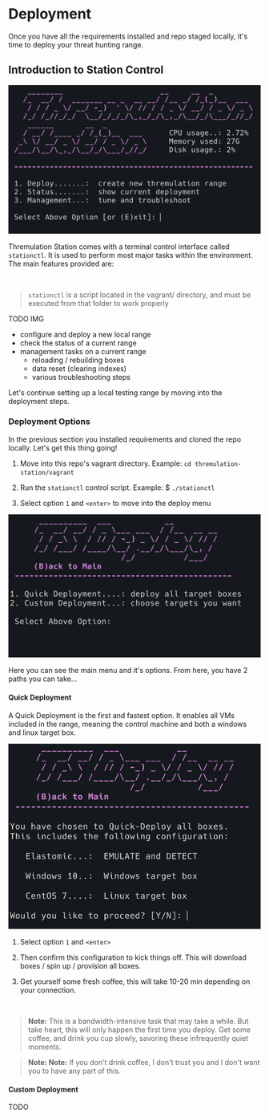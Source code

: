 # Deployment

Once you have all the requirements installed and repo staged locally, it's time to deploy 
your threat hunting range.


## Introduction to Station Control

![](../images/ts-main.png)


Thremulation Station comes with a terminal control interface called `stationctl`. It is used to perform most major tasks within the environment. The main features provided are:

<br>

> `stationctl` is a script located in the vagrant/ directory, and must be executed from that folder to work properly

TODO IMG

- configure and deploy a new local range
- check the status of a current range
- management tasks on a current range
    - reloading / rebuilding boxes
    - data reset (clearing indexes)
    - various troubleshooting steps

Let's continue setting up a local testing range by moving into the deployment steps.


### Deployment Options

In the previous section you installed requirements and cloned the repo locally. Let's get this thing going!

1. Move into this repo's vagrant directory. Example: `cd thremulation-station/vagrant`

1. Run the `stationctl` control script. Example: $ `./stationctl`

1. Select option `1` and `<enter>` to move into the deploy menu

![](../images/ts-deploy1.png)

Here you can see the main menu and it's options. From here, you have 2 paths you can take...


#### Quick Deployment

A Quick Deployment is the first and fastest option. It enables all VMs included in the range, meaning the control machine and both a windows and linux target box.

![](../images/ts-deploy2.png)

1. Select option `1` and `<enter>`

1. Then confirm this configuration to kick things off. This will download boxes / spin up / provision all boxes.

1. Get yourself some fresh coffee, this will take 10-20 min depending on your connection.

<br>

> **Note:** This is a bandwidth-intensive task that may take a while. But take heart, this will only happen the first time you deploy. Get some coffee, and drink you cup slowly, savoring these infrequently quiet moments.

> **Note: Note:** If you don't drink coffee, I don't trust you and I don't want you to have any part of this.

#### Custom Deployment

TODO

